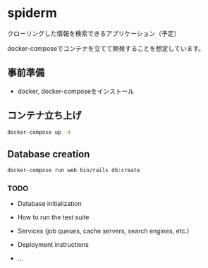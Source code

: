 # spiderm

クローリングした情報を検索できるアプリケーション（予定）

docker-composeでコンテナを立てて開発することを想定しています。

## 事前準備
- docker, docker-composeをインストール

## コンテナ立ち上げ
```sh
docker-compose up -d
```
## Database creation
```sh
docker-compose run web bin/rails db:create
```

### TODO
* Database initialization

* How to run the test suite

* Services (job queues, cache servers, search engines, etc.)

* Deployment instructions

* ...
